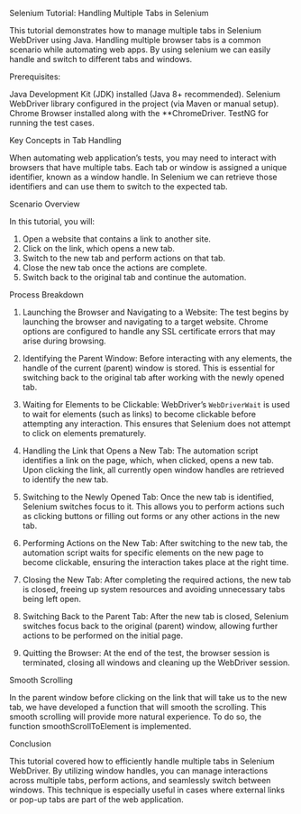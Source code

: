 Selenium Tutorial: Handling Multiple Tabs in Selenium

This tutorial demonstrates how to manage multiple tabs in Selenium WebDriver using Java. Handling multiple browser tabs is a common scenario while automating web apps. By using selenium we can easily handle and switch to different tabs and windows.

Prerequisites:

Java Development Kit (JDK) installed (Java 8+ recommended).
Selenium WebDriver library configured in the project (via Maven or manual setup).
Chrome Browser installed along with the **ChromeDriver.
TestNG for running the test cases.


Key Concepts in Tab Handling

When automating web application’s tests, you may need to interact with browsers that have multiple tabs. Each tab or window is assigned a unique identifier, known as a window handle. In Selenium we can retrieve those identifiers and can use them to switch to the expected tab.

Scenario Overview

In this tutorial, you will:
1. Open a website that contains a link to another site.
2. Click on the link, which opens a new tab.
3. Switch to the new tab and perform actions on that tab.
4. Close the new tab once the actions are complete.
5. Switch back to the original tab and continue the automation.

Process Breakdown

1. Launching the Browser and Navigating to a Website:
   The test begins by launching the browser and navigating to a target website. Chrome options are configured to handle any SSL certificate errors that may arise during browsing.

2. Identifying the Parent Window:
   Before interacting with any elements, the handle of the current (parent) window is stored. This is essential for switching back to the original tab after working with the newly opened tab.

3. Waiting for Elements to be Clickable:
   WebDriver’s `WebDriverWait` is used to wait for elements (such as links) to become clickable before attempting any interaction. This ensures that Selenium does not attempt to click on elements prematurely.

4. Handling the Link that Opens a New Tab:
   The automation script identifies a link on the page, which, when clicked, opens a new tab. Upon clicking the link, all currently open window handles are retrieved to identify the new tab.

5. Switching to the Newly Opened Tab:
   Once the new tab is identified, Selenium switches focus to it. This allows you to perform actions such as clicking buttons or filling out forms or any other actions in the new tab.

6. Performing Actions on the New Tab:
   After switching to the new tab, the automation script waits for specific elements on the new page to become clickable, ensuring the interaction takes place at the right time.

7. Closing the New Tab:
   After completing the required actions, the new tab is closed, freeing up system resources and avoiding unnecessary tabs being left open.

8. Switching Back to the Parent Tab:
   After the new tab is closed, Selenium switches focus back to the original (parent) window, allowing further actions to be performed on the initial page.

9. Quitting the Browser:
   At the end of the test, the browser session is terminated, closing all windows and cleaning up the WebDriver session.

Smooth Scrolling

In the parent window before clicking on the link that will take us to the new tab, we have developed a function that will smooth the scrolling. This smooth scrolling will provide more natural experience. To do so, the function smoothScrollToElement is implemented.

Conclusion

This tutorial covered how to efficiently handle multiple tabs in Selenium WebDriver. By utilizing window handles, you can manage interactions across multiple tabs, perform actions, and seamlessly switch between windows. This technique is especially useful in cases where external links or pop-up tabs are part of the web application.
